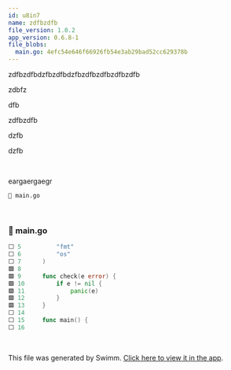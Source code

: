 ```yaml
---
id: u8in7
name: zdfbzdfb
file_version: 1.0.2
app_version: 0.6.8-1
file_blobs:
  main.go: 4efc54e646f66926fb54e3ab29bad52cc629378b
---
```


zdfbzdfbdzfbzdfbdzfbzdfbzdfbzdfbzdfb

zdbfz

dfb

zdfbzdfb

dzfb

dzfb

<br/>

eargaergaegr

`📄 main.go`

<br/>

<!-- NOTE-swimm-snippet: the lines below link your snippet to Swimm -->
### 📄 main.go
```go
⬜ 5          "fmt"
⬜ 6          "os"
⬜ 7      )
🟩 8      
🟩 9      func check(e error) {
🟩 10         if e != nil {
🟩 11             panic(e)
🟩 12         }
🟩 13     }
⬜ 14     
⬜ 15     func main() {
⬜ 16     
```

<br/>

This file was generated by Swimm. [Click here to view it in the app](https://app.swimm.io/repos/Z2l0aHViJTNBJTNBc3dpbW0tdGVzdCUzQSUzQWRyYWdvcy1iLWI=/docs/u8in7).